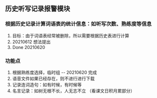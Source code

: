 ## 历史听写记录报警模块
### 根据历史记录计算词语表的统计信息：如听写次数、熟练度等信息
1. 目标：由于词语表经常被删除，所以需要根据历史表进行计算
2. 20210612  想法提出
3. Done 20210620

### 功能点
1. 根据熟练度选择，临时组 -- 20210620 完成
2. 语音文件如果已经存在，则不进行进行下载
3. 记录连词造句：如有时候，有时候等
4. 名言记录：如树无根不长，人无志不立 （看课文日积月累部分）


